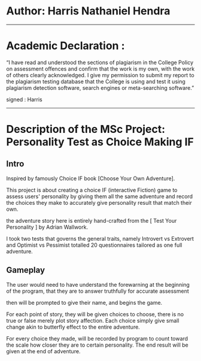 # Author: Harris Nathaniel Hendra

-----------------------------------------------------------------------------

# Academic Declaration :

“I have read and understood the sections of plagiarism in the College Policy on
assessment offences and confirm that the work is my own, with the work of others
clearly acknowledged. I give my permission to submit my report to the plagiarism
testing database that the College is using and test it using plagiarism detection
software, search engines or meta-searching software.”

signed : Harris

-----------------------------------------------------------------------------

# Description of the MSc Project: Personality Test as Choice Making IF

## Intro
Inspired by famously Choice IF book [Choose Your Own Adventure]. 

This project is about creating a choice IF (interactive Fiction) game to assess users' personality by giving them all the same adventure and record the choices they make to accurately give personality result that match their own.

the adventure story here is entirely hand-crafted from the [ Test Your Personality ] by Adrian Wallwork.

I took two tests that governs the general traits, namely Introvert vs Extrovert and Optimist vs Pessimist totalled 20 questionnaires tailored as one full adventure.

## Gameplay
The user would need to have understand the forewarning at the beginning of the program, that they are to answer truthfully for accurate assessment

then will be prompted to give their name, and begins the game.

For each point of story, they will be given choices to choose, there is no true or false merely plot story affection. Each choice simply give small change akin to butterfly effect to the entire adventure.

For every choice they made, will be recorded by program to count toward the scale how closer they are to certain personality. The end result will be given at the end of adventure.



